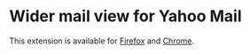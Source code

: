 # Wider mail view for Yahoo Mail

This extension is available for [Firefox](https://addons.mozilla.org/firefox/addon/yahoo-wider-mail-webext/) and [Chrome](https://chromewebstore.google.com/detail/wider-mail-view-for-yahoo/doifbmebjnjibkdbmmjbkjlbiijidkic).
